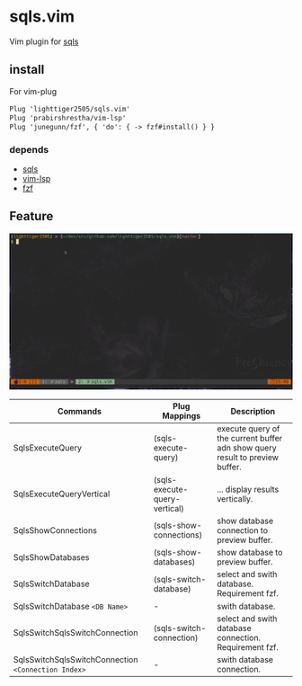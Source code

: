 # sqls.vim

Vim plugin for [sqls](https://github.com/lighttiger2505/sqls)

## install

For vim-plug

```vim
Plug 'lighttiger2505/sqls.vim'
Plug 'prabirshrestha/vim-lsp'
Plug 'junegunn/fzf', { 'do': { -> fzf#install() } }
```

### depends

- [sqls](https://github.com/lighttiger2505/sqls)
- [vim-lsp](https://github.com/prabirshrestha/vim-lsp)
- [fzf](https://github.com/junegunn/fzf)

## Feature

![sqls.vim demo](./imgs/sqls_vim_demo.gif)

| Commands                                            | Plug Mappings                       | Description                                                                  |
|-----------------------------------------------------|-------------------------------------|------------------------------------------------------------------------------|
| SqlsExecuteQuery                                    | <plug>(sqls-execute-query)          | execute query of the current buffer adn show query result to preview buffer. |
| SqlsExecuteQueryVertical                            | <plug>(sqls-execute-query-vertical) | ... display results vertically.                                              |
| SqlsShowConnections                                 | <plug>(sqls-show-connections)       | show database connection to preview buffer.                                  |
| SqlsShowDatabases                                   | <plug>(sqls-show-databases)         | show database to preview buffer.                                             |
| SqlsSwitchDatabase                                  | <plug>(sqls-switch-database)        | select and swith database. Requirement fzf.                                  |
| SqlsSwitchDatabase `<DB Name>`                      | -                                   | swith database.                                                              |
| SqlsSwitchSqlsSwitchConnection                      | <plug>(sqls-switch-connection)      | select and swith database connection. Requirement fzf.                       |
| SqlsSwitchSqlsSwitchConnection `<Connection Index>` | -                                   | swith database connection.                                                   |
